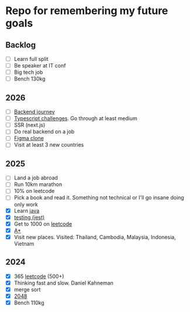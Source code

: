 # Repo for remembering my future goals

## Backlog
 - [ ] Learn full split
 - [ ] Be speaker at IT conf
 - [ ] Big tech job
 - [ ] Bench 130kg

## 2026
 - [ ] [Backend journey](https://github.com/ArickCodeGuy/java-backend-journey)
 - [ ] [Typescript challenges](https://github.com/type-challenges/type-challenges). Go through at least medium
 - [ ] SSR (next.js)
 - [ ] Do real backend on a job
 - [ ] [Figma clone](https://github.com/ArickCodeGuy/figma-clone)
 - [ ] Visit at least 3 new countries

## 2025
 - [ ] Land a job abroad
 - [ ] Run 10km marathon
 - [ ] 10% on leetcode
 - [ ] Pick a book and read it. Something not technical or I'll go insane doing only work
 - [x] Learn [java](https://github.com/ArickCodeGuy/java-backend-journey?tab=readme-ov-file)
 - [x] [testing (jest)](https://github.com/ArickCodeGuy/jest-test)
 - [x] Get to 1000 on [leetcode](https://leetcode.com/u/ArickCodeGuy/)
 - [x] [A*](https://github.com/ArickCodeGuy/a-star)
 - [x] Visit new places. Visited: Thailand, Cambodia, Malaysia, Indonesia, Vietnam

## 2024
 - [x] 365 [leetcode](https://leetcode.com/u/ArickCodeGuy/) (500+)
 - [x] Thinking fast and slow. Daniel Kahneman
 - [x] merge sort
 - [x] [2048](https://github.com/ArickCodeGuy/2048_svelte)
 - [x] Bench 110kg
